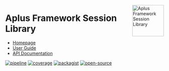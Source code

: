 <a href="https://gitlab.com/aplus-framework/libraries/session"><img src="https://gitlab.com/aplus-framework/libraries/session/-/raw/master/guide/image.png" alt="Aplus Framework Session Library" align="right" width="100"></a>

# Aplus Framework Session Library

- [Homepage](https://aplus-framework.com/packages/session)
- [User Guide](https://docs.aplus-framework.com/guides/libraries/session/index.html)
- [API Documentation](https://docs.aplus-framework.com/packages/session.html)

[![pipeline](https://gitlab.com/aplus-framework/libraries/session/badges/master/pipeline.svg)](https://gitlab.com/aplus-framework/libraries/session/-/pipelines?scope=branches)
[![coverage](https://gitlab.com/aplus-framework/libraries/session/badges/master/coverage.svg?job=test:php)](https://aplus-framework.gitlab.io/libraries/session/coverage/)
[![packagist](https://img.shields.io/packagist/v/aplus/session)](https://packagist.org/packages/aplus/session)
[![open-source](https://img.shields.io/badge/open--source-sponsor-magenta)](https://aplus-framework.com/sponsor)
